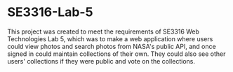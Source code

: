 # SE3316-Lab-5

This project was created to meet the requirements of SE3316 Web Technologies Lab 5, which was to make a web application where users could view photos and search photos from NASA's public API, and once signed in could maintain collections of their own. They could also see other users' collections if they were public and vote on the collections.
